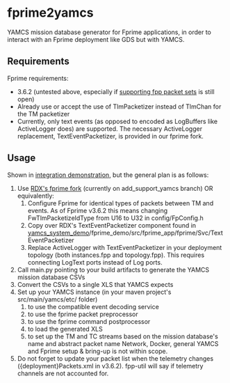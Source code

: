 # fprime2yamcs

YAMCS mission database generator for Fprime applications, in order to interact with an Fprime deployment like GDS but with YAMCS. 

## Requirements

Fprime requirements:
- 3.6.2 (untested above, especially if [supporting fpp packet sets](https://github.com/rdx-aegse/fprime2yamcs/issues/2) is still open)
- Already use or accept the use of TlmPacketizer instead of TlmChan for the TM packetizer
- Currently, only text events (as opposed to encoded as LogBuffers like ActiveLogger does) are supported. The necessary ActiveLogger replacement, TextEventPacketizer, is provided in our fprime fork.

## Usage

Shown in [integration demonstration](https://github.com/rdx-aegse/yamcs_system_demo), but the general plan is as follows:

1. Use [RDX's fprime fork](https://github.com/rdx-aegse/fprime) (currently on add_support_yamcs branch) OR equivalently:
    1. Configure Fprime for identical types of packets between TM and events. As of Fprime v3.6.2 this means changing FwTlmPacketizeIdType from U16 to U32 in config/FpConfig.h
    2. Copy over RDX's TextEventPacketizer component found in [yamcs_system_demo](https://github.com/rdx-aegse/yamcs_system_demo)/fprime_demo/src/fprime_app/fprime/Svc/TextEventPacketizer
    3. Replace ActiveLogger with TextEventPacketizer in your deployment topology (both instances.fpp and topology.fpp). This requires connecting LogText ports instead of Log ports. 
2. Call main.py pointing to your build artifacts to generate the YAMCS mission database CSVs
3. Convert the CSVs to a single XLS that YAMCS expects
4. Set up your YAMCS instance (in your maven project's src/main/yamcs/etc/ folder)
    1. to use the compatible event decoding service
    2. to use the fprime packet preprocessor
    3. to use the fprime command postprocessor
    4. to load the generated XLS
    5. to set up the TM and TC streams based on the mission database's name and abstract packet name
   Network, Docker, general YAMCS and Fprime setup & bring-up is not within scope. 
6. Do not forget to update your packet list when the telemetry changes ({deployment}Packets.xml in v3.6.2). fpp-util will say if telemetry channels are not accounted for. 



